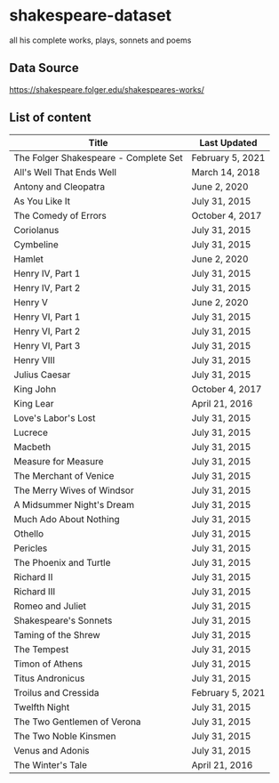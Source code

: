 # shakespeare-dataset
all his complete works, plays, sonnets and poems

## Data Source
https://shakespeare.folger.edu/shakespeares-works/

## List of content
| Title                                 | Last Updated     |
|---------------------------------------|------------------|
| The Folger Shakespeare - Complete Set | February 5, 2021 |
| All's Well That Ends Well             | March 14, 2018   |
| Antony and Cleopatra                  | June 2, 2020     |
| As You Like It                        | July 31, 2015    |
| The Comedy of Errors                  | October 4, 2017  |
| Coriolanus                            | July 31, 2015    |
| Cymbeline                             | July 31, 2015    |
| Hamlet                                | June 2, 2020     |
| Henry IV, Part 1                      | July 31, 2015    |
| Henry IV, Part 2                      | July 31, 2015    |
| Henry V                               | June 2, 2020     |
| Henry VI, Part 1                      | July 31, 2015    |
| Henry VI, Part 2                      | July 31, 2015    |
| Henry VI, Part 3                      | July 31, 2015    |
| Henry VIII                            | July 31, 2015    |
| Julius Caesar                         | July 31, 2015    |
| King John                             | October 4, 2017  |
| King Lear                             | April 21, 2016   |
| Love's Labor's Lost                   | July 31, 2015    |
| Lucrece                               | July 31, 2015    |
| Macbeth                               | July 31, 2015    |
| Measure for Measure                   | July 31, 2015    |
| The Merchant of Venice                | July 31, 2015    |
| The Merry Wives of Windsor            | July 31, 2015    |
| A Midsummer Night's Dream             | July 31, 2015    |
| Much Ado About Nothing                | July 31, 2015    |
| Othello                               | July 31, 2015    |
| Pericles                              | July 31, 2015    |
| The Phoenix and Turtle                | July 31, 2015    |
| Richard II                            | July 31, 2015    |
| Richard III                           | July 31, 2015    |
| Romeo and Juliet                      | July 31, 2015    |
| Shakespeare's Sonnets                 | July 31, 2015    |
| Taming of the Shrew                   | July 31, 2015    |
| The Tempest                           | July 31, 2015    |
| Timon of Athens                       | July 31, 2015    |
| Titus Andronicus                      | July 31, 2015    |
| Troilus and Cressida                  | February 5, 2021 |
| Twelfth Night                         | July 31, 2015    |
| The Two Gentlemen of Verona           | July 31, 2015    |
| The Two Noble Kinsmen                 | July 31, 2015    |
| Venus and Adonis                      | July 31, 2015    |
| The Winter's Tale                     | April 21, 2016   |
